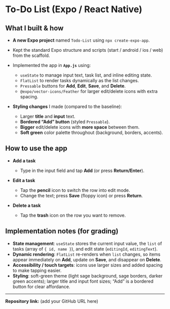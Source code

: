 # To-Do List (Expo / React Native)

## What I built & how

- **A new Expo project** named `Todo-List` using `npx create-expo-app`.
- Kept the standard Expo structure and scripts (start / android / ios / web) from the scaffold.
- Implemented the app in **`App.js`** using:

  - `useState` to manage input text, task list, and inline editing state.
  - `FlatList` to render tasks dynamically as the list changes.
  - `Pressable` buttons for **Add**, **Edit**, **Save**, and **Delete**.
  - `@expo/vector-icons/Feather` for larger edit/delete icons with extra spacing.

- **Styling changes** I made (compared to the baseline):

  - Larger **title** and **input** text.
  - **Bordered “Add” button** (styled `Pressable`).
  - **Bigger** edit/delete icons with **more space** between them.
  - **Soft green** color palette throughout (background, borders, accents).

## How to use the app

- **Add a task**

  - Type in the input field and tap **Add** (or press **Return/Enter**).

- **Edit a task**

  - Tap the **pencil** icon to switch the row into edit mode.
  - Change the text; press **Save** (floppy icon) or press **Return**.

- **Delete a task**

  - Tap the **trash** icon on the row you want to remove.

## Implementation notes (for grading)

- **State management**: `useState` stores the current input value, the `list` of tasks (array of `{ id, name }`), and edit state (`editingId`, `editingText`).
- **Dynamic rendering**: `FlatList` re-renders when `list` changes, so items appear immediately on **Add**, update on **Save**, and disappear on **Delete**.
- **Accessibility / touch targets**: icons use larger sizes and added spacing to make tapping easier.
- **Styling**: soft-green theme (light sage background, sage borders, darker green accents); larger title and input font sizes; “Add” is a bordered button for clear affordance.

---

**Repository link:** (add your GitHub URL here)
